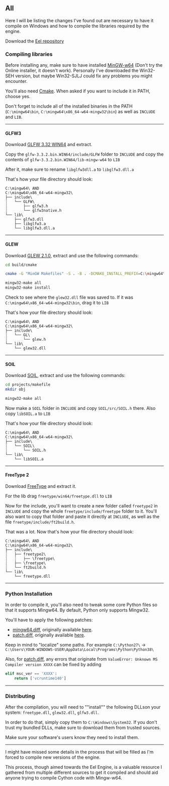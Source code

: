 ## All
Here I will be listing the changes I've found out are necessary to have it compile on Windows and how to compile the libraries required by the engine.

Download the [Eel repository](https://github.com/syndelis/eel-engine)

### Compiling libraries
Before installing any, make sure to have installed [MinGW-w64](https://sourceforge.net/projects/mingw-w64/files/mingw-w64/) (Don't try the Online installer, it doesn't work). Personally I've downloaded the Win32-SEH version, but maybe Win32-SJLJ could fix any problems you might encounter.

You'll also need [Cmake](https://github.com/Kitware/CMake/releases/download/v3.18.1/cmake-3.18.1-win64-x64.msi). When asked if you want to include it in PATH, choose yes.

Don't forget to include all of the installed binaries in the PATH (`C:\mingw64\bin`, `C:\mingw64\x86_64-w64-mingw32\bin`) as well as `INCLUDE` and `LIB`.

---
#### GLFW3
Download [GLFW 3.32 WIN64](https://github.com/glfw/glfw/releases/download/3.3.2/glfw-3.3.2.bin.WIN64.zip) and extract.

Copy the `glfw-3.3.2.bin.WIN64/include/GLFW` folder to `INCLUDE` and copy the contents of `glfw-3.3.2.bin.WIN64/lib-mingw-w64` to `LIB`

After it, make sure to rename `libglfw3dll.a` to `libglfw3.dll.a`

That's how your file directory should look:

```
C:\mingw64\ AND
C:\mingw64\x86_64-w64-mingw32\
├── include\
┊   └── GLFW\
┊       ├── glfw3.h
┊       └── glfw3native.h
└── lib\
    ├── glfw3.dll
    ├── libglfw3.a
    └── libglfw3.dll.a
```

---
#### GLEW
Download [GLEW 2.1.0](https://sourceforge.net/projects/glew/files/glew/2.1.0/glew-2.1.0.zip/download), extract and use the following commands:
```sh
cd build/cmake

cmake -G "MinGW Makefiles" -S . -B . -DCMAKE_INSTALL_PREFIX=C:\mingw64\x86_64-w64-mingw32

mingw32-make all
mingw32-make install
```
Check to see where the `glew32.dll` file was saved to. If it was `C:\mingw64\x86_64-w64-mingw32\bin`, drag it to `LIB`

That's how your file directory should look:

```
C:\mingw64\ AND
C:\mingw64\x86_64-w64-mingw32\
├── include\
┊   └── GL\
┊       └── glew.h
└── lib\
    └── glew32.dll
```

---
#### SOIL
Download [SOIL](http://web.archive.org/web/20200104042737/http://www.lonesock.net/files/soil.zip), extract and use the following commands:
```sh
cd projects/makefile
mkdir obj

mingw32-make all
```

Now make a `SOIL` folder in `INCLUDE` and copy `SOIL/src/SOIL.h` there. Also copy `libSOIL.a` to `LIB`

That's how your file directory should look:

```
C:\mingw64\ AND
C:\mingw64\x86_64-w64-mingw32\
├── include\
┊   └── SOIL\
┊       └── SOIL.h
└── lib\
    └── libSOIL.a
```

---
#### FreeType 2
Download [FreeType](https://github.com/ubawurinna/freetype-windows-binaries) and extract it.

For the lib drag `freetype/win64/freetype.dll` to `LIB`

Now for the include, you'll want to create a new folder called `freetype2` in `INCLUDE` and copy the whole `freetype/include/freetype` folder to it. You'll also want to copy that folder and paste it directly at `INCLUDE`, as well as the file `freetype/include/ft2build.h`.

That was a lot. Now that's how your file directory should look:

```
C:\mingw64\ AND
C:\mingw64\x86_64-w64-mingw32\
├── include\
┊   ├── freetype2\
┊   ┊   ├── \freetype\
┊   ├── \freetype\
┊   └── ft2build.h
└── lib\
    └── freetype.dll
```

---
### Python Installation
In order to compile it, you'll also need to tweak some core Python files so that it supports Mingw64. By default, Python only supports Mingw32.

You'll have to apply the following patches:
* [mingw64.diff](mingw64.diff), originally available [here](https://bugs.python.org/file21477/mingw64.diff).
* [patch.diff](patch.diff), originally available [here](https://bugs.python.org/file40608/patch.diff).

Keep in mind to "localize" some paths. For example `C:\Python27\` -> `C:\Users\YOUR-WINDOWS-USER\AppData\Local\Programs\Python\Python38\`

Also, for [patch.diff](patch.diff), any errors that originate from `ValueError: Unknown MS Compiler version XXXX` can be fixed by adding

```python
elif msc_ver == 'XXXX':
    return ['vcruntime140']
```

---
### Distributing
After the compilation, you will need to ""install"" the following DLLson your system: `freetype.dll`, `glew32.dll`, `glfw3.dll`.

In order to do that, simply copy them to `C:\Windows\System32`. If you don't trust my bundled DLLs, make sure to download them
from trusted sources.

Make sure your software's users know they need to install them.

---
I might have missed some details in the process that will be filled as I'm forced to compile new versions of the engine.

This process, though aimed towards the Eel Engine, is a valuable resource I gathered from multiple different sources to get it compiled and should aid anyone trying to compile Cython code with Mingw-w64.